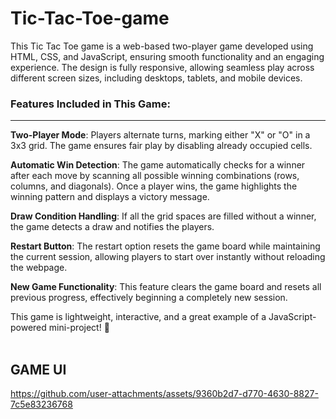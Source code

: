 # Tic-Tac-Toe-game

This Tic Tac Toe game is a web-based two-player game developed using HTML, CSS, and JavaScript, ensuring smooth functionality and an engaging experience. The design is fully responsive, allowing seamless play across different screen sizes, including desktops, tablets, and mobile devices.

<h3>Features Included in This Game:</h3>

---

<b>Two-Player Mode</b>: Players alternate turns, marking either "X" or "O" in a 3x3 grid. The game ensures fair play by disabling already occupied cells.<br>

<b>Automatic Win Detection</b>: The game automatically checks for a winner after each move by scanning all possible winning combinations (rows, columns, and diagonals). Once a player wins, the game highlights the winning pattern and displays a victory message.<br>

<b>Draw Condition Handling</b>: If all the grid spaces are filled without a winner, the game detects a draw and notifies the players.<br>

<b>Restart Button</b>: The restart option resets the game board while maintaining the current session, allowing players to start over instantly without reloading the webpage.<br>

<b>New Game Functionality</b>: This feature clears the game board and resets all previous progress, effectively beginning a completely new session.<br>

This game is lightweight, interactive, and a great example of a JavaScript-powered mini-project! 🚀<br><br>

  
## GAME UI

https://github.com/user-attachments/assets/9360b2d7-d770-4630-8827-7c5e83236768

